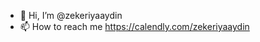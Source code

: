 - 👋 Hi, I’m @zekeriyaaydin
- 📫 How to reach me https://calendly.com/zekeriyaaydin
<!---
zekeriyaaydin/zekeriyaaydin is a ✨ special ✨ repository because its `README.md` (this file) appears on your GitHub profile.
You can click the Preview link to take a look at your changes.
--->
